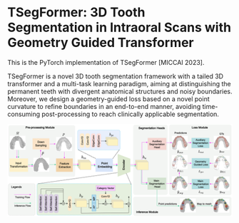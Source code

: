 # TSegFormer: 3D Tooth Segmentation in Intraoral Scans with Geometry Guided Transformer
This is the PyTorch implementation of TSegFormer [MICCAI 2023]. 

TSegFormer is a novel 3D tooth segmentation framework with a tailed 3D transformer and a multi-task learning paradigm, 
aiming at distinguishing the permanent teeth with divergent anatomical structures and noisy boundaries. Moreover, we 
design a geometry-guided loss based on a novel point curvature to refine boundaries in an end-to-end manner, avoiding 
time-consuming post-processing to reach clinically applicable segmentation.

![avatar](pipeline.png)
